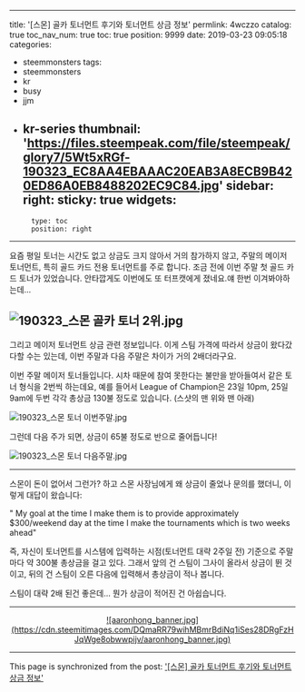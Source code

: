 
---
title: '[스몬] 골카 토너먼트 후기와 토너먼트 상금 정보'
permlink: 4wczzo
catalog: true
toc_nav_num: true
toc: true
position: 9999
date: 2019-03-23 09:05:18
categories:
- steemmonsters
tags:
- steemmonsters
- kr
- busy
- jjm
- kr-series
thumbnail: 'https://files.steempeak.com/file/steempeak/glory7/5Wt5xRGf-190323_EC8AA4EBAAAC20EAB3A8ECB9B420ED86A0EB8488202EC9C84.jpg'
sidebar:
    right:
        sticky: true
widgets:
    -
        type: toc
        position: right
---


요즘 평일 토너는 시간도 없고 상금도 크지 않아서 거의 참가하지 않고, 주말의 메이저 토너먼트, 특히 골드 카드 전용 토너먼트를 주로 합니다. 조금 전에 이번 주말 첫 골드 카드 토너가 있었습니다. 안타깝게도 이번에도 또 터프캣에게 졌네요.얘 한번 이겨봐야하는데...

![190323_스몬 골카 토너 2위.jpg](https://files.steempeak.com/file/steempeak/glory7/5Wt5xRGf-190323_EC8AA4EBAAAC20EAB3A8ECB9B420ED86A0EB8488202EC9C84.jpg)
<br>
---

그리고 메이저 토너먼트 상금 관련 정보입니다. 이게 스팀 가격에 따라서 상금이 왔다갔다할 수는 있는데, 이번 주말과 다음 주말은 차이가 거의 2배더라구요.

이번 주말 메이저 토너들입니다. 시차 때문에 참여 못한다는 불만을 받아들여서 같은 토너 형식을 2번씩 하는데요, 예를 들어서 League of Champion은 23일 10pm, 25일 9am에 두번 각각 총상금 130불 정도로 있습니다. (스샷의 맨 위와 맨 아래)

![190323_스몬 토너 이번주말.jpg](https://files.steempeak.com/file/steempeak/glory7/cRapYwuW-190323_EC8AA4EBAAAC20ED86A0EB848820EC9DB4EBB288ECA3BCEBA790.jpg)
<br>


그런데 다음 주가 되면, 상금이 65불 정도로 반으로 줄어듭니다!

![190323_스몬 토너 다음주말.jpg](https://files.steempeak.com/file/steempeak/glory7/u0EYH6XZ-190323_EC8AA4EBAAAC20ED86A0EB848820EB8BA4EC9D8CECA3BCEBA790.jpg)
<br>

---

스몬이 돈이 없어서 그런가? 하고 스몬 사장님에게 왜 상금이 줄었나 문의를 했더니, 이렇게 대답이 왔습니다:

" My goal at the time I make them is to provide approximately $300/weekend day at the time I make the tournaments which is two weeks ahead"

즉, 자신이 토너먼트를 시스템에 입력하는 시점(토너먼트 대략 2주일 전) 기준으로 주말마다 약 300불 총상금을 걸고 있다. 그래서 앞의 건 스팀이 그사이 올라서 상금이 뛴 것이고, 뒤의 건 스팀이 오른 다음에 입력해서 총상금이 적나 봅니다.

스팀이 대략 2배 된건 좋은데... 뭔가 상금이 적어진 건 아쉽습니다.

---

<center><a href="https://www.gopax.co.kr">![aaronhong_banner.jpg](https://cdn.steemitimages.com/DQmaRR79wihMBmrBdiNq1iSes28DRgFzHJqWge8obwwpijv/aaronhong_banner.jpg)</a></center>

- - -

This page is synchronized from the post: ['[스몬] 골카 토너먼트 후기와 토너먼트 상금 정보'](https://steemit.com/@glory7/4wczzo)
